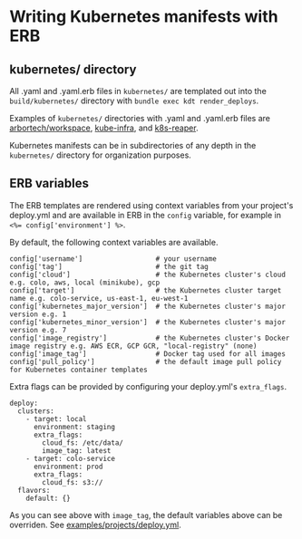 # Writing Kubernetes manifests with ERB

## kubernetes/ directory
All .yaml and .yaml.erb files in `kubernetes/` are templated out into the
`build/kubernetes/` directory with `bundle exec kdt render_deploys`.

Examples of `kubernetes/` directories with .yaml and .yaml.erb files are
[arbortech/workspace](https://git.***REMOVED***/arbortech/workspace),
[kube-infra](https://git.***REMOVED***/OpsRepos/kube-infra), and
[k8s-reaper](https://git.***REMOVED***/OpsRepos/k8s-reaper).

Kubernetes manifests can be in subdirectories of any depth in the
`kubernetes/` directory for organization purposes.

## ERB variables

The ERB templates are rendered using context variables from your project's
deploy.yml and are available in ERB in the `config` variable, for example in
`<%= config['environment'] %>`.

By default, the following context variables are available.

```
config['username']                  # your username
config['tag']                       # the git tag
config['cloud']                     # the Kubernetes cluster's cloud e.g. colo, aws, local (minikube), gcp
config['target']                    # the Kubernetes cluster target name e.g. colo-service, us-east-1, eu-west-1
config['kubernetes_major_version']  # the Kubernetes cluster's major version e.g. 1
config['kubernetes_minor_version']  # the Kubernetes cluster's major version e.g. 7
config['image_registry']            # the Kubernetes cluster's Docker image registry e.g. AWS ECR, GCP GCR, "local-registry" (none)
config['image_tag']                 # Docker tag used for all images
config['pull_policy']               # the default image pull policy for Kubernetes container templates
```

Extra flags can be provided by configuring your deploy.yml's `extra_flags`.

```
deploy:
  clusters:
    - target: local
      environment: staging
      extra_flags:
        cloud_fs: /etc/data/
        image_tag: latest
    - target: colo-service
      environment: prod
      extra_flags:
        cloud_fs: s3://
  flavors:
    default: {}
```

As you can see above with `image_tag`, the default variables above can be
overriden. See [examples/projects/deploy.yml](../examples/project/deploy.yml).

